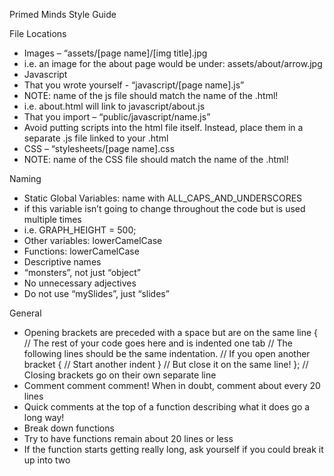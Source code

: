 Primed Minds Style Guide

 File Locations
  - Images – “assets/[page name]/[img title].jpg
   - i.e. an image for the about page would be under: assets/about/arrow.jpg
  - Javascript
   - That you wrote yourself - “javascript/[page name].js”
  - NOTE: name of the js file should match the name of the .html!
  - i.e. about.html will link to javascript/about.js
   - That you import – “public/javascript/name.js”
   - Avoid putting scripts into the html file itself.
     Instead, place them in a separate .js file linked to your .html
  - CSS – “stylesheets/[page name].css
   - NOTE: name of the CSS file should match the name of the .html!
   
 Naming
  - Static Global Variables: name with ALL_CAPS_AND_UNDERSCORES
   - if this variable isn’t going to change throughout the code but is used multiple times
   - i.e. GRAPH_HEIGHT = 500;
  - Other variables: lowerCamelCase
  - Functions: lowerCamelCase
  - Descriptive names
   - “monsters”, not just “object”
  - No unnecessary adjectives
   - Do not use “mySlides”, just “slides”

 General
  - Opening brackets are preceded with a space but are on the same line {
     // The rest of your code goes here and is indented one tab
     // The following lines should be the same indentation.
     // If you open another bracket {
         // Start another indent
     } // But close it on the same line!
    }; // Closing brackets go on their own separate line
  - Comment comment comment! When in doubt, comment about every 20 lines
   - Quick comments at the top of a function describing what it does go a long way!
  - Break down functions
   - Try to have functions remain about 20 lines or less
   - If the function starts getting really long, ask yourself if you could break it up into two 
